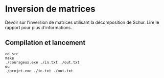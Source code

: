 # Inversion de matrices

Devoir sur l'inversion de matrices utilisant la décomposition de Schur. Lire le rapport pour plus d'informations.

## Compilation et lancement

```
cd src
make
./courageux.exe ./in.txt ./out.txt
ou
./projet.exe ./in.txt ./out.txt
```
